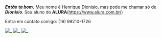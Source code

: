**_Então ta bom._**
Meu nome é Henrique Dionisio, mas pode me chamar só de **_Dionisio_**.
Sou aluno do **ALURA**(https://www.alura.com.br/)

Entra em contato comigo:
(19) 99210-1726

![_](https://media1.tenor.com/m/b9ezjMii56MAAAAC/ygona.gif) ![_](https://media1.tenor.com/m/YBUE51k7Y5QAAAAd/agatah-nunes-ria-agatha-nunes.gif) ![_](https://media1.tenor.com/m/vrSXCNUCBTIAAAAd/byuntear-maria-cururu.gif)
